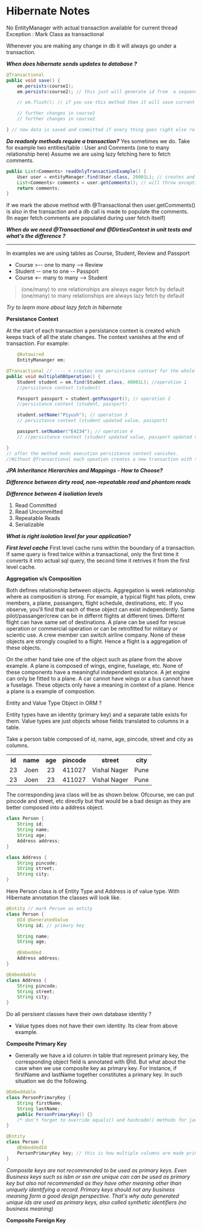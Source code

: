 # Hibernate Notes

No EntityManager with actual transaction available for current thread Exception : Mark Class as transactional

Whenever you are making any change in db it will always go under a transaction.

***When does hibernate sends updates to database ?***

```Java
@Transactional
public void save() {
    em.persists(course1);
    em.persists(course2); // this just will generate id from  a sequence and data is not inserted in db at this moment

    // em.flush(); // if you use this method then it will save current state of course1 and course2 to db but not commit. Commit will always be at the end.

    // further changes in course1
    // further changes in course2

} // now data is saved and committed if every thing goes right else rollback
```

***Do readonly methods require a transaction?***
Yes sometimes we do. Take for example two entities/table : User and Comments (one to many relationship here)
Assume we are using lazy fetching here to fetch comments.

```Java
public List<Comments> readOnlyTransactionExample() {
    User user = entityManager.find(User.class, 20001L); // creates and ends one transaction here
    List<Comments> comments = user.getComments(); // will throw exception related to invalid session as no transaction exists
    return comments;
}
```
If we mark the above method with @Transactional then user.getComments() is also in the transaction and a db call is made to
populate the comments. (In eager fetch comments are populated during user fetch itself)

***When do we need @Transactional and @DirtiesContext in unit tests and what's the difference ?***

----------
In examples we are using tables as Course, Student, Review and Passport
- Course >-- one to many --> Review
- Student -- one to one -- Passport
- Course <-- many to many --> Student

> (one/many) to one relationships are always eager fetch by default
> (one/many) to many relationships are always lazy fetch by default

*Try to learn more about lazy fetch in hibernate*

**Persistance Context**

At the start of each transaction a persistance context is created which keeps track of all the state changes.
The context vanishes at the end of transaction. For example:

```Java
    @Autowired
    EntityMananger em;

@Transactional // ---- > creates one persistance context for the whole method. This is equivalent to a session.
public void multipleDBOperation() {
    Student student = em.find(Student.class, 40001L); //operation 1
    //persistance context (student)

    Passport passport = student.getPassport(); // operation 2
    //persistance context (student, passport)

    student.setName("Piyush"); // operation 3
    // persistance context (student updated value, passport)

    passport.setNumber("E4234"); // operation 4
    // //persistance context (student updated value, passport updated value)

}
// after the method ends execution persistance context vanishes.
//Without @Transactional each opeation creates a new transaction with their own persistance context which vanishes after each individual operation.
```

***JPA Inheritance Hierarchies and Mappings - How to Choose?***


***Difference between dirty read, non-repeatable read and phantom reads***


***Difference between 4 isoliation levels***

1. Read Committed
2. Read Uncommitted
3. Repeatable Reads
4. Serializable

***What is right isolation level for your application?***

***First level cache***
First level cache runs within the boundary of a transaction. If same query is fired twice within a transactional,
only the first time it converts it into actual sql query, the second time it retrives it from the first level cache.

**Aggregation v/s Composition**

Both defines relationship between objects. Aggregation is week relationship where as composition is strong.
For example, a typical flight has pilots, crew members, a plane, passangers, flight schedule, destinations, etc.
If you observe, you'll find that each of these object can exist independently. Same pilot/passanger/crew can be in differnt flights at different times. Differnt flight can have same set of destinations. A plane can be used for rescue operation or commercial operation or can be retrofitted for military or scientic use. A crew member can switch airline company. None of these objects are strongly coupled to a flight. Hence a flight is a aggregation of these objects.

On the other hand take one of the object such as plane from the above example. A plane is composed of wings, engine, fuselage, etc. None of these components have a meaningful independent existance. A jet engine can only be fitted to a plane. A car cannot have wings or a bus cannot have a fuselage. These objects only have a meaning in context of a plane. Hence a plane is a example of compostion.

Entity and Value Type Object in ORM ?

Entity types have an identity (primary key) and a separate table exists for them. Value types are just objects whose fields
translated to columns in a table.

Take a person table composed of id, name, age, pincode, street and city as columns.

<div>
    <table>
        <tr>
            <th>id</th>
            <th>name</th>
            <th>age</th>
            <th>pincode</th>
            <th>street</th>
            <th>city</th>
        </tr>
        <tr align="center">
            <td>23</td>
            <td>Joen</td>
            <td>23</td>
            <td>411027</td>
            <td>Vishal Nager</td>
            <td>Pune</td>
        </tr>
        <tr align="center">
            <td>23</td>
            <td>Joen</td>
            <td>23</td>
            <td>411027</td>
            <td>Vishal Nager</td>
            <td>Pune</td>
        </tr>
    </table>
</div>

The corresponding java class will be as shown below.
Ofcourse, we can put pincode and street, etc directly but that would be a bad design as they are better composed into a address object.

```Java
class Person {
    String id;
    String name;
    String age;
    Address address;
}

class Address {
    String pincode;
    String street;
    String city;
}
```
Here Person class is of Entity Type and Address is of value type. With Hibernate annotation the classes will look like.

```Java
@Entity // mark Person as entity
class Person {
    @Id @GeneratedValue
    String id; // primary key

    String name;
    String age;

    @Embedded
    Address address;
}

@Embeddable
class Address {
    String pincode;
    String street;
    String city;
}
```
Do all persisent classes have their own database identity ?
- Value types does not have their own identity. Its clear from above example.

**Composite Primary Key**
- Generally we have a id column in table that represent primary key, the corresponding object field is annotated with
@Id. But what about the case when we use composite key as primary key. For Instance, if firstName and lastName together constitutes a primary key. In such situation we do the following.
```Java
@Embeddable
class PersonPrimaryKey {
    String firstName;
    String lastName;
    public PersonPrimaryKey() {}
    /* don't forget to override equals() and hashcode() methods for java side key comparision */
}

@Entity
class Person {
    @EmbeddedId
    PersonPrimaryKey key; // this is how multiple columns are made primary key in hibernate
}
```
*Composite keys are not recommended to be used as primary keys. Even Business keys such ss isbn or ssn are unique can can be used as primary key but also not recommended as they have other meaning other than uniquely identifying a record. Primary keys should not any business meaning form a good design perspective. That's why auto generated unique ids are used as primary keys, also called synthetic identifiers (no business meaning)*

**Composite Foreign Key**

















